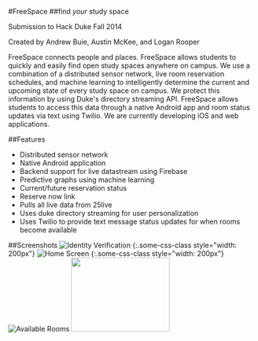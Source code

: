 #FreeSpace
##find *your* study space

Submission to Hack Duke Fall 2014

Created by Andrew Buie, Austin McKee, and Logan Rooper


FreeSpace connects people and places. FreeSpace allows students to quickly 
and easily find open study spaces anywhere on campus. We use a combination 
of a distributed sensor network, live room reservation schedules, 
and machine learning to intelligently determine the current and upcoming state 
of every study space on campus. We protect this information by using Duke's 
directory streaming API. FreeSpace allows students to access this data through a 
native Android app and room status updates via text using Twilio. We are 
currently developing iOS and web applications.



##Features
- Distributed sensor network
- Native Android application
- Backend support for live datastream using Firebase
- Predictive graphs using machine learning
- Current/future reservation status
- Reserve now link
- Pulls all live data from 25live
- Uses duke directory streaming for user personalization
- Uses Twilio to provide text message status updates for when rooms become available

##Screenshots
![Identity Verification](https://i.imgur.com/iCW9awn.png)
{:.some-css-class style="width: 200px"}
![Home Screen](https://i.imgur.com/pkA5ZMS.png)
{:.some-css-class style="width: 200px"}
![Available Rooms](https://imgur.com/T1uxq3f)
<img src="https://imgur.com/T1uxq3f" width="200" height="150">